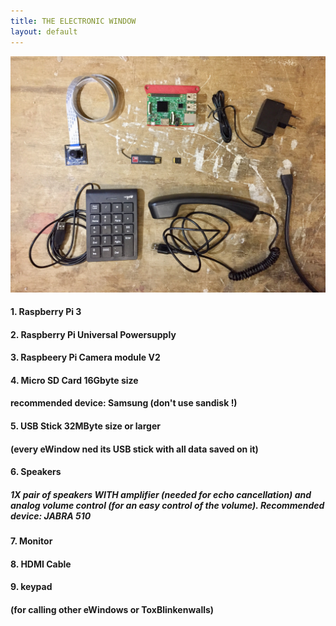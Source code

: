 ```yaml
---
title: THE ELECTRONIC WINDOW
layout: default
---
```


![needed electronics](images/IMG-2975.jpg)


#### 1. Raspberry Pi 3

#### 2. Raspberry Pi Universal Powersupply

#### 3. Raspbeery Pi Camera module V2

#### 4. Micro SD Card 16Gbyte size
#### recommended device: Samsung (don't use sandisk !)

#### 5. USB Stick 32MByte size or larger 
#### (every eWindow ned its USB stick with all data saved on it)

#### 6. Speakers
##### 1X pair of speakers WITH amplifier (needed for echo cancellation) and analog volume control (for an easy control of the volume).           Recommended device: JABRA 510

#### 7. Monitor

#### 8. HDMI Cable

#### 9. keypad
#### (for calling other eWindows or ToxBlinkenwalls)
